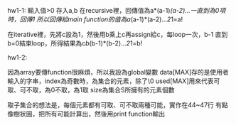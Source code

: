 hw1-1:
輸入值>0 存入a,b
在recursive裡，回傳值為a*(a-1)*(a-2)...一直到為0項時，回傳1
所以回傳給main function的值為a*(a-1)*(a-2)...*2*1=a!

在iterative裡，先將c設為1，然後用b乘上c再assign給c，每loop一次，b-1
直到b=0結束loop，所得結果為c*b*(b-1)*(b-2)...*2*1=b!

hw1-2:

因為array要傳function很麻煩，所以我設為global變數
data[MAX]存的是使用者輸入的字串，index為奇數時，為集合的元素，除了\0
used[MAX]用來代表可取、可不取，為0不取，為1取
size為集合S所擁有的元素個數


取子集合的想法是，每個元素都有可取、可不取兩種可能，實作在44~47行
有點像樹狀圖，把所有可能計算出，然後用print function輸出

